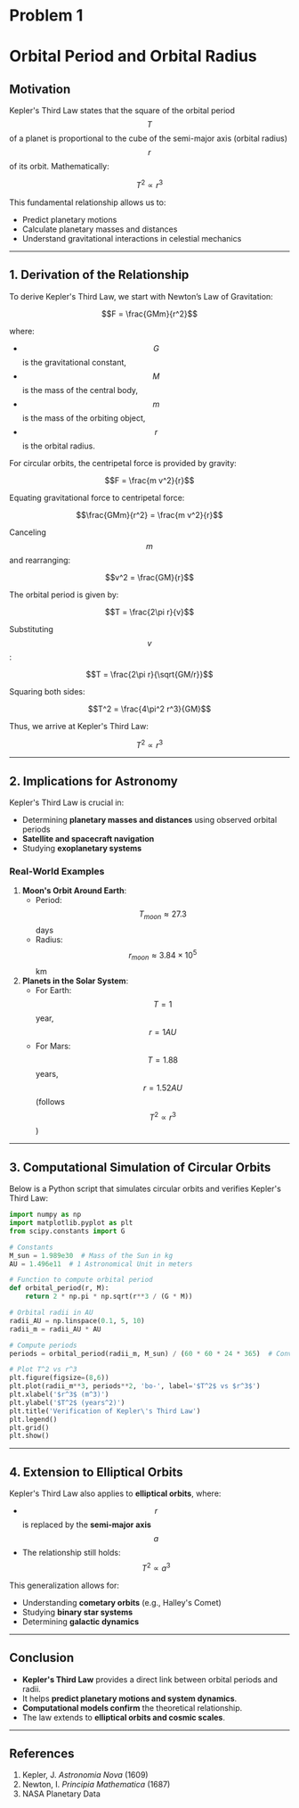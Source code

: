 # Problem 1
# **Orbital Period and Orbital Radius**

## **Motivation**
Kepler's Third Law states that the square of the orbital period $$T$$ of a planet is proportional to the cube of the semi-major axis (orbital radius) $$r$$ of its orbit. Mathematically:

$$T^2 \propto r^3$$

This fundamental relationship allows us to:
- Predict planetary motions
- Calculate planetary masses and distances
- Understand gravitational interactions in celestial mechanics

---

## **1. Derivation of the Relationship**
To derive Kepler's Third Law, we start with Newton’s Law of Gravitation:

$$F = \frac{GMm}{r^2}$$

where:
- $$G$$ is the gravitational constant,
- $$M$$ is the mass of the central body,
- $$m$$ is the mass of the orbiting object,
- $$r$$ is the orbital radius.

For circular orbits, the centripetal force is provided by gravity:

$$F = \frac{m v^2}{r}$$

Equating gravitational force to centripetal force:

$$\frac{GMm}{r^2} = \frac{m v^2}{r}$$

Canceling $$m$$ and rearranging:

$$v^2 = \frac{GM}{r}$$

The orbital period is given by:

$$T = \frac{2\pi r}{v}$$

Substituting $$v$$:

$$T = \frac{2\pi r}{\sqrt{GM/r}}$$

Squaring both sides:

$$T^2 = \frac{4\pi^2 r^3}{GM}$$

Thus, we arrive at Kepler's Third Law:

$$T^2 \propto r^3$$

---

## **2. Implications for Astronomy**
Kepler's Third Law is crucial in:
- Determining **planetary masses and distances** using observed orbital periods
- **Satellite and spacecraft navigation**
- Studying **exoplanetary systems**

### **Real-World Examples**
1. **Moon's Orbit Around Earth**:
   - Period: $$T_{moon} \approx 27.3$$ days
   - Radius: $$r_{moon} \approx 3.84 \times 10^5$$ km
2. **Planets in the Solar System**:
   - For Earth: $$T = 1$$ year, $$r = 1 AU$$
   - For Mars: $$T = 1.88$$ years, $$r = 1.52 AU$$ (follows $$T^2 \propto r^3$$)

---

## **3. Computational Simulation of Circular Orbits**
Below is a Python script that simulates circular orbits and verifies Kepler's Third Law:

```python
import numpy as np
import matplotlib.pyplot as plt
from scipy.constants import G

# Constants
M_sun = 1.989e30  # Mass of the Sun in kg
AU = 1.496e11  # 1 Astronomical Unit in meters

# Function to compute orbital period
def orbital_period(r, M):
    return 2 * np.pi * np.sqrt(r**3 / (G * M))

# Orbital radii in AU
radii_AU = np.linspace(0.1, 5, 10)
radii_m = radii_AU * AU

# Compute periods
periods = orbital_period(radii_m, M_sun) / (60 * 60 * 24 * 365)  # Convert to years

# Plot T^2 vs r^3
plt.figure(figsize=(8,6))
plt.plot(radii_m**3, periods**2, 'bo-', label='$T^2$ vs $r^3$')
plt.xlabel('$r^3$ (m^3)')
plt.ylabel('$T^2$ (years^2)')
plt.title('Verification of Kepler\'s Third Law')
plt.legend()
plt.grid()
plt.show()
```

---

## **4. Extension to Elliptical Orbits**
Kepler's Third Law also applies to **elliptical orbits**, where:

- $$r$$ is replaced by the **semi-major axis** $$a$$
- The relationship still holds: $$T^2 \propto a^3$$

This generalization allows for:
- Understanding **cometary orbits** (e.g., Halley's Comet)
- Studying **binary star systems**
- Determining **galactic dynamics**

---

## **Conclusion**
- **Kepler's Third Law** provides a direct link between orbital periods and radii.
- It helps **predict planetary motions and system dynamics**.
- **Computational models confirm** the theoretical relationship.
- The law extends to **elliptical orbits and cosmic scales**.

---

## **References**
1. Kepler, J. *Astronomia Nova* (1609)
2. Newton, I. *Principia Mathematica* (1687)
3. NASA Planetary Data
